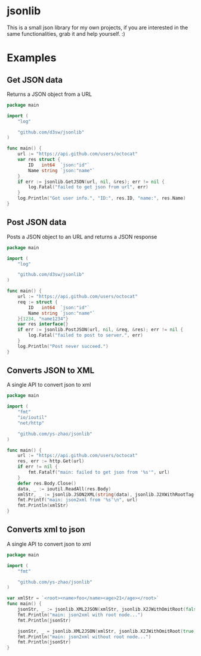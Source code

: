 # jsonlib
This is a small json library for my own projects, if you are interested in the same functionalities, grab it and help yourself. :)

# Examples

## Get JSON data
Returns a JSON object from a URL
```go
package main

import (
	"log"

	"github.com/d3sw/jsonlib"
)

func main() {
	url := "https://api.github.com/users/octocat"
	var res struct {
		ID   int64  `json:"id"`
		Name string `json:"name"`
	}
	if err := jsonlib.GetJSON(url, nil, &res); err != nil {
		log.Fatal("failed to get json from url", err)
	}
	log.Println("Got user info.", "ID:", res.ID, "name:", res.Name)
}
```

## Post JSON data
Posts a JSON object to an URL and returns a JSON response
```go
package main

import (
	"log"

	"github.com/d3sw/jsonlib"
)

func main() {
	url := "https://api.github.com/users/octocat"
	req := struct {
		ID   int64  `json:"id"`
		Name string `json:"name"`
	}{1234, "name1234"}
	var res interface{}
	if err := jsonlib.PostJSON(url, nil, &req, &res); err != nil {
		log.Fatal("failed to post to server.", err)
	}
	log.Println("Post never succeed.")
}
```

## Converts JSON to XML
A single API to convert json to xml
```go
package main

import (
	"fmt"
	"io/ioutil"
	"net/http"

	"github.com/ys-zhao/jsonlib"
)

func main() {
	url := "https://api.github.com/users/octocat"
	res, err := http.Get(url)
	if err != nil {
		fmt.Fatalf("main: failed to get json from '%s'", url)
	}
	defer res.Body.Close()
	data, _ := ioutil.ReadAll(res.Body)
	xmlStr, _ := jsonlib.JSON2XML(string(data), jsonlib.J2XWithRootTag("root"), jsonlib.J2XWithIndent(true, "", "  "))
	fmt.Printf("main: json2xml from '%s'\n", url)
	fmt.Println(xmlStr)
}
```

## Converts xml to json
A single API to convert json to xml
```go
package main

import (
	"fmt"

	"github.com/ys-zhao/jsonlib"
)

var xmlStr = `<root><name>foo</name><age>21</age></root>`
func main() {
	jsonStr, _ := jsonlib.XML2JSON(xmlStr, jsonlib.X2JWithOmitRoot(false), jsonlib.X2JWithIndent(true, "", "  "))
	fmt.Println("main: json2xml with root node...")
	fmt.Println(jsonStr)

	jsonStr, _ = jsonlib.XML2JSON(xmlStr, jsonlib.X2JWithOmitRoot(true), jsonlib.X2JWithIndent(true, "", "  "))
	fmt.Println("main: json2xml without root node...")
	fmt.Println(jsonStr)
}
```
